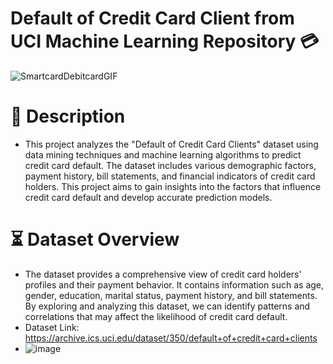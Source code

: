 # Default of Credit Card Client from UCI Machine Learning Repository 💳
![SmartcardDebitcardGIF](https://github.com/Sanju-Kumar-Giri/Default-of-Credit-Card-Client-/assets/77228006/ae68683a-83d3-4478-a4ee-a18901618f4e)

# 📝 Description 
* This project analyzes the "Default of Credit Card Clients" dataset using data mining techniques and machine learning algorithms to predict credit card default. The dataset includes various demographic factors, payment history, bill statements, and financial indicators of credit card holders. This project aims to gain insights into the factors that influence credit card default and develop accurate prediction models.

# ⏳ Dataset Overview
* The dataset provides a comprehensive view of credit card holders' profiles and their payment behavior. It contains information such as age, gender, education, marital status, payment history, and bill statements. By exploring and analyzing this dataset, we can identify patterns and correlations that may affect the likelihood of credit card default.
* Dataset Link: https://archive.ics.uci.edu/dataset/350/default+of+credit+card+clients
* ![image](https://github.com/Sanju-Kumar-Giri/Default-of-Credit-Card-Client-/assets/77228006/e3bc7bdd-c68a-4e87-917c-0357ce5dc548)

